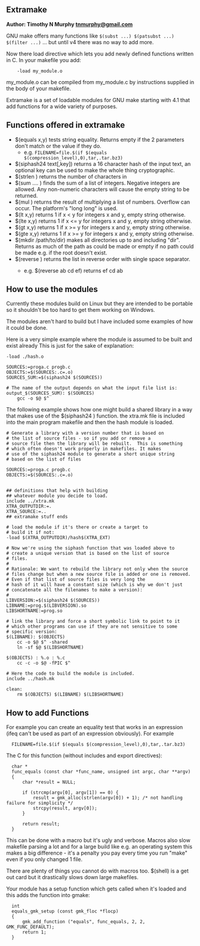 ## Extramake ##

**Author: Timothy N Murphy <tnmurphy@gmail.com>**

GNU make offers many functions like `$(subst ...) $(patsubst ...) $(filter ...)`
... but until v4 there was no way to add more.

Now there load directive which lets you add newly defined functions
written in C. In your makefile you add: 


```
    -load my_module.o
```

my_module.o can be compiled from my_module.c by instructions supplied
in the body of your makefile.

Extramake is a set of loadable modules for GNU make starting with 4.1 
that add functions for a wide variety of purposes.

## Functions offered in extramake ##

* $(equals x,y) tests string equality. Returns empty if the 2 parameters don't match or the value if they do. 
  * e.g. `FILENAME=file.$(if $(equals $(compression_level),0),tar,.tar.bz3)`
* $(siphash24 text[,key]) returns a 16 character hash of the input text, an optional key can be used to make the whole thing cryptographic.
* $(strlen <string>) returns the number of characters in <string>
* $(sum <number> <number> .... <number> )  finds the sum of a list of integers. Negative integers are allowed.  Any non-numeric characters will cause the empty string to be returned.
* $(mul <n> <n> <n>) returns the result of multiplying a list of numbers.  Overflow can occur. The platform's "long long" is used.
* $(lt x,y) returns 1 if x < y for integers x and y, empty string otherwise.
* $(lte x,y) returns 1 if x <= y for integers x and y, empty string otherwise.
* $(gt x,y) returns 1 if x >= y for integers x and y, empty string otherwise.
* $(gte x,y) returns 1 if x >= y for integers x and y, empty string otherwise.
* $(mkdir /path/to/dir)  makes all directories up to and including "dir". Returns as much of the path as could be made or empty if no path could be made e.g. if the root doesn't exist.
* $(reverse <list>) returns the list in reverse order with single space separator. 
  * e.g. $(reverse ab cd ef) returns ef cd ab


## How to use the modules ##
Currently these modules build on Linux but they are intended to be portable
so it shouldn't be too hard to get them working on Windows.

The modules aren't hard to build but I have included some examples of how
it could be done.

Here is a very simple example where the module is assumed to be built and 
exist already This is just for the sake of explanation:

```
-load ./hash.o

SOURCES:=proga.c progb.c
OBJECTS:=$(SOURCES:.c=.o)
SOURCES_SUM:=$(siphash24 $(SOURCES))

# The name of the output depends on what the input file list is:
output_$(SOURCES_SUM): $(SOURCES)
    gcc -o $@ $^
```

The following example shows how one might build a shared library in a
way that makes use of the $(siphash24 ) function.  the xtra.mk file
is included into the main program makefile and then the hash module
is loaded.


```
# Generate a library with a version number that is based on
# the list of source files - so if you add or remove a 
# source file then the library will be rebuilt.  This is something 
# which often doesn't work properly in makefiles. It makes
# use of the siphash24 module to generate a short unique string
# based on the list of files

SOURCES:=proga.c progb.c
OBJECTS:=$(SOURCES:.c=.o)


## definitions that help with building 
## whatever module you decide to load.
include ../xtra.mk
XTRA_OUTPUTDIR:=.
XTRA_SOURCE:=..
## extramake stuff ends

# load the module if it's there or create a target to
# build it if not:
-load $(XTRA_OUTPUTDIR)/hash$(XTRA_EXT)

# Now we're using the siphash function that was loaded above to
# create a unique version that is based on the list of source
# files. 
#
# Rationale: We want to rebuild the library not only when the source
# files change but when a new source file is added or one is removed.
# Even if that list of source files is very long the 
# hash of it will have a constant size (which is why we don't just
# concatenate all the filenames to make a version):
#
LIBVERSION:=$(siphash24 $(SOURCES))
LIBNAME:=prog.$(LIBVERSION).so
LIBSHORTNAME:=prog.so

# link the library and force a short symbolic link to point to it
# which other programs can use if they are not sensitive to some
# specific version:
$(LIBNAME): $(OBJECTS)
	cc -o $@ $^ -shared
	ln -sf $@ $(LIBSHORTNAME)

$(OBJECTS) : %.o : %.c 
	cc -c -o $@ -fPIC $^

# Here the code to build the module is included. 
include ../hash.mk

clean:
	rm $(OBJECTS) $(LIBNAME) $(LIBSHORTNAME)
```


## How to add Functions ##


For example you can create an equality test that works in an expression (ifeq can't be used as part of an expression obviously). For example

```
  FILENAME=file.$(if $(equals $(compression_level),0),tar,.tar.bz3)
```

The C for this function (without includes and export directives):

```
  char *
  func_equals (const char *func_name, unsigned int argc, char **argv)
  {
      char *result = NULL;

      if (strcmp(argv[0], argv[1]) == 0) {
          result = gmk_alloc(strlen(argv[0]) + 1); /* not handling failure for simplicity */
          strcpy(result, argv[0]);
      }
    
      return result;
  }
```

This can be done with a macro but it's ugly and verbose. Macros also slow makefile parsing a lot and for a large build like e.g. an operating system this makes a big difference - it's a penalty you pay every time you run "make" even if you only changed 1 file.

There are plenty of things you cannot do with macros too. $(shell) is a get out card but it drastically slows down large makefiles.

Your module has a setup function which gets called when it's loaded and this adds the function into gmake:

```
  int
  equals_gmk_setup (const gmk_floc *flocp)
  {
      gmk_add_function ("equals", func_equals, 2, 2, GMK_FUNC_DEFAULT);
      return 1;
  }
```

